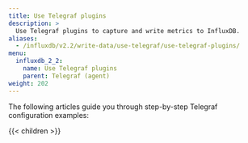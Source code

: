 ```yaml
---
title: Use Telegraf plugins
description: >
  Use Telegraf plugins to capture and write metrics to InfluxDB.
aliases:
  - /influxdb/v2.2/write-data/use-telegraf/use-telegraf-plugins/
menu:
  influxdb_2_2:
    name: Use Telegraf plugins
    parent: Telegraf (agent)
weight: 202
---
```


The following articles guide you through step-by-step Telegraf configuration examples:

{{< children >}}
